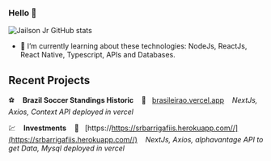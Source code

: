 ### Hello 👋


![Jailson Jr GitHub stats](https://github-readme-stats.vercel.app/api?username=jailsonjr&count_private=true&show_icons=true&theme=dark&include_all_commits=true)

- 🌱 I’m currently learning about these technologies: NodeJs, ReactJs, React Native, Typescript, APIs and Databases.

## Recent Projects

⚽ &nbsp;&nbsp; **Brazil Soccer Standings Historic** &nbsp;&nbsp; 🔗 &nbsp; [brasileirao.vercel.app](https://brasileirao.vercel.app) &nbsp;&nbsp; *NextJs, Axios, Context API deployed in vercel*

💹 &nbsp;&nbsp; **Investments** &nbsp;&nbsp; 🔗 &nbsp; [https://https://srbarrigafiis.herokuapp.com//](https://srbarrigafiis.herokuapp.com//) &nbsp;&nbsp; *NextJs, Axios, alphavantage API to get Data, Mysql deployed in vercel*


